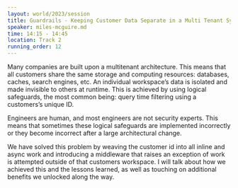 ```yaml
---
layout: world/2023/session
title: Guardrails - Keeping Customer Data Separate in a Multi Tenant System
speaker: miles-mcguire.md
time: 14:15 - 14:45
location: Track 2
running_order: 12
---
```


Many companies are built upon a multitenant architecture. This means that all customers share the same storage and computing resources: databases, caches, search engines, etc. An individual workspace’s data is isolated and made invisible to others at runtime. This is achieved by using logical safeguards, the most common being: query time filtering using a customers’s unique ID.

Engineers are human, and most engineers are not security experts. This means that sometimes these logical safeguards are implemented incorrectly or they become incorrect after a large architectural change.

We have solved this problem by weaving the customer id into all inline and async work and introducing a middleware that raises an exception of work is attempted outside of that customers workspace. I will talk about how we achieved this and the lessons learned, as well as touching on additional benefits we unlocked along the way.
